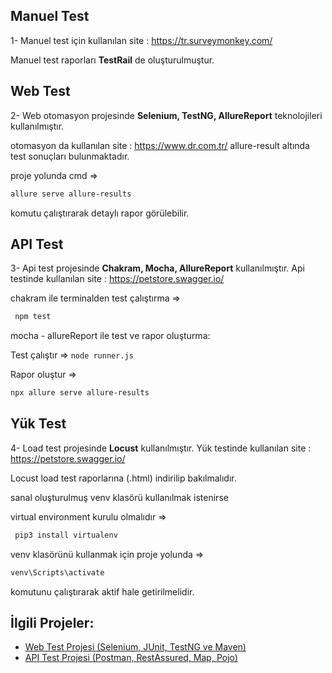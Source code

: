 ## Manuel Test
1- Manuel test için kullanılan site : https://tr.surveymonkey.com/

Manuel test raporları **TestRail** de oluşturulmuştur.

## Web Test
2- Web otomasyon projesinde **Selenium, TestNG, AllureReport** teknolojileri kullanılmıştır.

otomasyon da kullanılan site : https://www.dr.com.tr/
allure-result altında test sonuçları bulunmaktadır.

proje yolunda cmd => 
```sh
allure serve allure-results
```

komutu çalıştırarak detaylı rapor görülebilir.

## API Test
3- Api test projesinde **Chakram, Mocha, AllureReport** kullanılmıştır. 
Api testinde kullanılan site : https://petstore.swagger.io/

chakram ile terminalden test çalıştırma  =>
```sh 
 npm test
 ```

mocha - allureReport ile test ve rapor oluşturma:

Test çalıştır => ```node runner.js```

Rapor oluştur => 
```sh
npx allure serve allure-results
```

## Yük Test
4- Load test projesinde **Locust** kullanılmıştır.
Yük testinde kullanılan site : https://petstore.swagger.io/

Locust load test raporlarına (.html) indirilip bakılmalıdır.

sanal oluşturulmuş venv klasörü kullanılmak istenirse

virtual environment kurulu olmalıdır => 
```sh
 pip3 install virtualenv
```

venv klasörünü kullanmak için proje yolunda => 
```sh 
venv\Scripts\activate
```

komutunu çalıştırarak aktif hale getirilmelidir.

## İlgili Projeler:

- [Web Test Projesi (Selenium, JUnit, TestNG ve Maven)](https://github.com/havva-nur-ezginci/Java_Test_Projects/tree/master/com.MavenSelenium/src/test/java)
- [API Test Projesi (Postman, RestAssured, Map, Pojo)](https://github.com/havva-nur-ezginci/Java_Test_Projects/tree/master/API_Testing/src/test/java)

